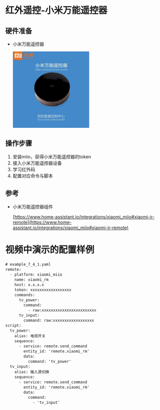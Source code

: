 # 红外遥控-小米万能遥控器

## 硬件准备

- 小米万能遥控器

  <img src="images/xiaomi_remote.jpg" width="50%">
 
## 操作步骤

1. 安装miio，获得小米万能遥控器的token
2. 接入小米万能遥控器设备
3. 学习红外码
4. 配置对应命令与脚本

## 参考

- 小米万能遥控器组件

  [https://www.home-assistant.io/integrations/xiaomi_miio#xiaomi-ir-remote](https://www.home-assistant.io/integrations/xiaomi_miio#xiaomi-ir-remote)

# 视频中演示的配置样例

  ```
  # example_7_4_1.yaml
  remote:
    - platform: xiaomi_miio
      name: xiaomi_rm
      host: x.x.x.x
      token: xxxxxxxxxxxxxxxxxx
      commands:
        tv_power:
          command:
            - raw:xxxxxxxxxxxxxxxxxxxxxxxx
        tv_input:
          command: raw:xxxxxxxxxxxxxxxxxx
  script:
    tv_power:
      alias: 电视开关
      sequence:
        - service: remote.send_command
          entity_id: 'remote.xiaomi_rm'
          data:
            command: 'tv_power'
    tv_input:
      alias: 输入源切换
      sequence:
        - service: remote.send_command
          entity_id: 'remote.xiaomi_rm'
          data:
            command:
              - 'tv_input'
  ```